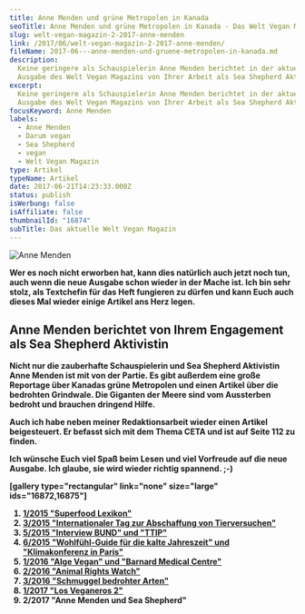 ```yaml
---
title: Anne Menden und grüne Metropolen in Kanada
seoTitle: Anne Menden und grüne Metropolen in Kanada - Das Welt Vegan Magazin
slug: welt-vegan-magazin-2-2017-anne-menden
link: /2017/06/welt-vegan-magazin-2-2017-anne-menden/
fileName: 2017-06---anne-menden-und-gruene-metropolen-in-kanada.md
description:
  Keine geringere als Schauspielerin Anne Menden berichtet in der aktuellen
  Ausgabe des Welt Vegan Magazins von Ihrer Arbeit als Sea Shepherd Aktivistin.
excerpt:
  Keine geringere als Schauspielerin Anne Menden berichtet in der aktuellen
  Ausgabe des Welt Vegan Magazins von Ihrer Arbeit als Sea Shepherd Aktivistin.
focusKeyword: Anne Menden
labels:
  - Anne Menden
  - Darum vegan
  - Sea Shepherd
  - vegan
  - Welt Vegan Magazin
type: Artikel
typeName: Artikel
date: 2017-06-21T14:23:33.000Z
status: publish
isWerbung: false
isAffiliate: false
thumbnailId: "16874"
subTitle: Das aktuelle Welt Vegan Magazin
---
```


![Anne Menden](http://cardamonchai.com/wp-content/uploads/2017/06/34605728674_f80099782f_k-640x640.jpg)

<strong>

Wer es noch nicht erworben hat, kann dies natürlich auch jetzt noch tun, auch
wenn die neue Ausgabe schon wieder in der Mache ist. Ich bin sehr stolz, als
Textchefin für das Heft fungieren zu dürfen und kann Euch auch dieses Mal wieder
einige Artikel ans Herz legen.

## Anne Menden berichtet von Ihrem Engagement als Sea Shepherd Aktivistin

Nicht nur die zauberhafte Schauspielerin und Sea Shepherd Aktivistin Anne Menden
ist mit von der Partie. Es gibt außerdem eine große Reportage über Kanadas grüne
Metropolen und einen Artikel über die bedrohten Grindwale. Die Giganten der
Meere sind vom Aussterben bedroht und brauchen dringend Hilfe.

Auch ich habe neben meiner Redaktionsarbeit wieder einen Artikel beigesteuert.
Er befasst sich mit dem Thema CETA und ist auf Seite 112 zu finden.

Ich wünsche Euch viel Spaß beim Lesen und viel Vorfreude auf die neue Ausgabe.
Ich glaube, sie wird wieder richtig spannend. ;-)

[gallery type="rectangular" link="none" size="large" ids="16872,16875"]

<ol>
    <li><a href="/2015/04/mein-erster-artikel-im-welt-vegan-magazin/">1/2015 "Superfood Lexikon"</a></li>
    <li><a href="/2015/05/das-neue-welt-vegan-magazin-ist-da/">3/2015 "Internationaler Tag zur Abschaffung von Tierversuchen"</a></li>
    <li><a href="/2015/10/die-fuenfte-ausgabe-vom-welt-vegan-magazin-ist-da/">5/2015 "Interview BUND" und "TTIP"</a></li>
    <li><a href="/2015/12/die-sechste-ausgabe-vom-welt-vegan-magazin-ist-da/">6/2015 "Wohlfühl-Guide für die kalte Jahreszeit" und "Klimakonferenz in Paris"</a></li>
    <li><a href="http://cardamonchai.com/2016/03/welt-vegan-magazin-die-ausgabe-12016-ist-da/">1/2016 "Alge Vegan" und "Barnard Medical Centre"</a></li>
    <li><a href="http://cardamonchai.com/2016/08/welt-vegan-magazin-22016/">2/2016 "Animal Rights Watch"</a></li>
    <li><a href="http://cardamonchai.com/2016/09/thomas-d-im-welt-vegan-magazin/">3/2016 "Schmuggel bedrohter Arten"</a></li>
    <li><a href="http://cardamonchai.com/2017/03/los-veganeros-welt-vegan-magazin-1-2017/">1/2017 "Los Veganeros 2"</a></li>
    <li>2/2017 "Anne Menden und Sea Shepherd"</li>
</ol>
